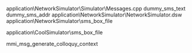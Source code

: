 application\NetworkSimulator\Simulator\Messages.cpp
dummy_sms_text
dummy_sms_addr
application\NetworkSimulator\NetworkSimulator.dsw
application\NetworkSimulator\sms_box_file

application\CoolSimulator\sms_box_file

mmi_msg_generate_colloquy_context
